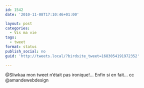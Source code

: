 ```yaml
---
id: 1542
date: '2010-11-08T17:10:46+01:00'

layout: post
categories:
  - Vis ma vie
tags:
  - tweet
format: status
publish_social: no
guid: 'http://tweets.local/?birdsite_tweet=1683054191972352'

---
```


@Sliwkaa mon tweet n’était pas ironique!… Enfin si en fait… cc @amandewebdesign